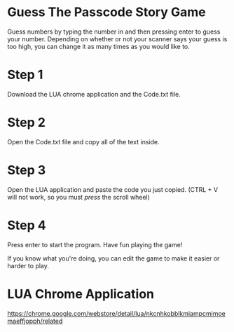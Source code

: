 # Guess The Passcode Story Game
Guess numbers by typing the number in and then pressing enter to guess your number. Depending on whether or not your scanner says your guess is too high, you can change it as many times as you would like to.

# Step 1
Download the LUA chrome application and the Code.txt file.

# Step 2
Open the Code.txt file and copy all of the text inside.

# Step 3
Open the LUA application and paste the code you just copied. (CTRL + V will not work, so you must *press* the scroll wheel)

# Step 4
Press enter to start the program. Have fun playing the game!

If you know what you're doing, you can edit the game to make it easier or harder to play.

# LUA Chrome Application
https://chrome.google.com/webstore/detail/lua/nkcnhkobblkmiampcmimoemaeffjopph/related
